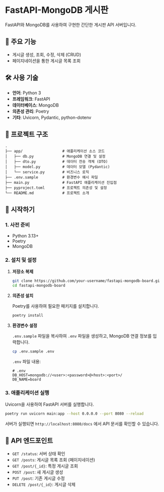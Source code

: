 # FastAPI-MongoDB 게시판

FastAPI와 MongoDB를 사용하여 구현한 간단한 게시판 API 서버입니다.

## 🌟 주요 기능

- 게시글 생성, 조회, 수정, 삭제 (CRUD)
- 페이지네이션을 통한 게시글 목록 조회

## 🛠️ 사용 기술

- **언어**: Python 3
- **프레임워크**: FastAPI
- **데이터베이스**: MongoDB
- **의존성 관리**: Poetry
- **기타**: Uvicorn, Pydantic, python-dotenv

## 📂 프로젝트 구조

```
.
├── app/                  # 애플리케이션 소스 코드
│   ├── db.py             # MongoDB 연결 및 설정
│   ├── dto.py            # 데이터 전송 객체 (DTO)
│   ├── model.py          # 데이터 모델 (Pydantic)
│   └── service.py        # 비즈니스 로직
├── .env.sample           # 환경변수 예시 파일
├── main.py               # FastAPI 애플리케이션 진입점
├── pyproject.toml        # 프로젝트 의존성 및 설정
└── README.md             # 프로젝트 소개
```

## 🚀 시작하기

### 1. 사전 준비

- Python 3.13+
- Poetry
- MongoDB

### 2. 설치 및 설정

1.  **저장소 복제**

    ```bash
    git clone https://github.com/your-username/fastapi-mongodb-board.git
    cd fastapi-mongodb-board
    ```

2.  **의존성 설치**

    Poetry를 사용하여 필요한 패키지를 설치합니다.

    ```bash
    poetry install
    ```

3.  **환경변수 설정**

    `.env.sample` 파일을 복사하여 `.env` 파일을 생성하고, MongoDB 연결 정보를 입력합니다.

    ```bash
    cp .env.sample .env
    ```

    `.env` 파일 내용:

    ```
    # .env
    DB_HOST=mongodb://<user>:<password>@<host>:<port>/
    DB_NAME=board
    ```

### 3. 애플리케이션 실행

Uvicorn을 사용하여 FastAPI 서버를 실행합니다.

```bash
poetry run uvicorn main:app --host 0.0.0.0 --port 8080 --reload
```

서버가 실행되면 `http://localhost:8080/docs` 에서 API 문서를 확인할 수 있습니다.

## 📖 API 엔드포인트

- `GET /status`: 서버 상태 확인
- `GET /posts`: 게시글 목록 조회 (페이지네이션)
- `GET /post/{_id}`: 특정 게시글 조회
- `POST /post`: 새 게시글 생성
- `PUT /post`: 기존 게시글 수정
- `DELETE /post/{_id}`: 게시글 삭제
